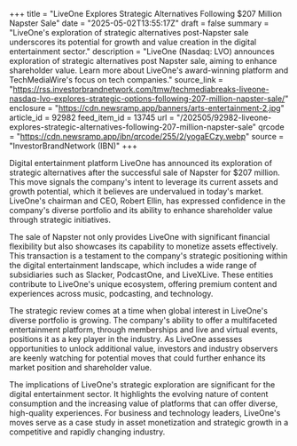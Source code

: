 +++
title = "LiveOne Explores Strategic Alternatives Following $207 Million Napster Sale"
date = "2025-05-02T13:55:17Z"
draft = false
summary = "LiveOne's exploration of strategic alternatives post-Napster sale underscores its potential for growth and value creation in the digital entertainment sector."
description = "LiveOne (Nasdaq: LVO) announces exploration of strategic alternatives post Napster sale, aiming to enhance shareholder value. Learn more about LiveOne's award-winning platform and TechMediaWire's focus on tech companies."
source_link = "https://rss.investorbrandnetwork.com/tmw/techmediabreaks-liveone-nasdaq-lvo-explores-strategic-options-following-207-million-napster-sale/"
enclosure = "https://cdn.newsramp.app/banners/arts-entertainment-2.jpg"
article_id = 92982
feed_item_id = 13745
url = "/202505/92982-liveone-explores-strategic-alternatives-following-207-million-napster-sale"
qrcode = "https://cdn.newsramp.app/ibn/qrcode/255/2/yogaECzy.webp"
source = "InvestorBrandNetwork (IBN)"
+++

<p>Digital entertainment platform LiveOne has announced its exploration of strategic alternatives after the successful sale of Napster for $207 million. This move signals the company's intent to leverage its current assets and growth potential, which it believes are undervalued in today's market. LiveOne's chairman and CEO, Robert Ellin, has expressed confidence in the company's diverse portfolio and its ability to enhance shareholder value through strategic initiatives.</p><p>The sale of Napster not only provides LiveOne with significant financial flexibility but also showcases its capability to monetize assets effectively. This transaction is a testament to the company's strategic positioning within the digital entertainment landscape, which includes a wide range of subsidiaries such as Slacker, PodcastOne, and LiveXLive. These entities contribute to LiveOne's unique ecosystem, offering premium content and experiences across music, podcasting, and technology.</p><p>The strategic review comes at a time when global interest in LiveOne's diverse portfolio is growing. The company's ability to offer a multifaceted entertainment platform, through memberships and live and virtual events, positions it as a key player in the industry. As LiveOne assesses opportunities to unlock additional value, investors and industry observers are keenly watching for potential moves that could further enhance its market position and shareholder value.</p><p>The implications of LiveOne's strategic exploration are significant for the digital entertainment sector. It highlights the evolving nature of content consumption and the increasing value of platforms that can offer diverse, high-quality experiences. For business and technology leaders, LiveOne's moves serve as a case study in asset monetization and strategic growth in a competitive and rapidly changing industry.</p>